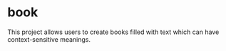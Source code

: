 book
====

This project allows users to create books filled with text which can have context-sensitive meanings.